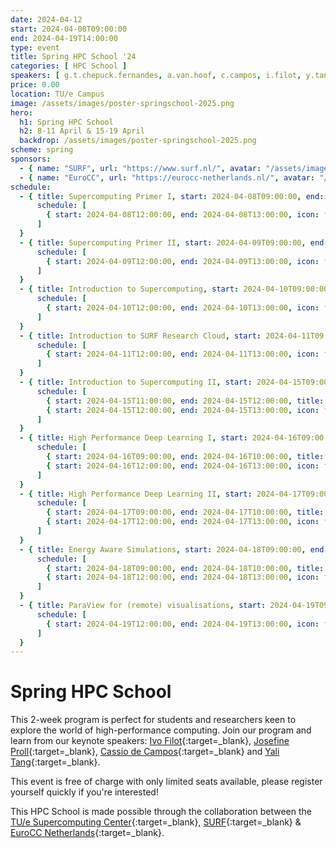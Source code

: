 ```yaml
---
date: 2024-04-12
start: 2024-04-08T09:00:00
end: 2024-04-19T14:00:00
type: event
title: Spring HPC School '24
categories: [ HPC School ]
speakers: [ g.t.chepuck.fernandes, a.van.hoof, c.campos, i.filot, y.tang, j.proll ]
price: 0.00
location: TU/e Campus
image: /assets/images/poster-springschool-2025.png
hero:
  h1: Spring HPC School
  h2: 8-11 April & 15-19 April
  backdrop: /assets/images/poster-springschool-2025.png
scheme: spring
sponsors:
  - { name: "SURF", url: "https://www.surf.nl/", avatar: "/assets/images/logo/surf.svg" }
  - { name: "EuroCC", url: "https://eurocc-netherlands.nl/", avatar: "/assets/images/logo/eurocc.svg" }
schedule:
  - { title: Supercomputing Primer I, start: 2024-04-08T09:00:00, end: 2024-04-08T14:00:00, location: Neuron 0.246, speakers: [ g.t.chepuck.fernandes, a.van.hoof ],
      schedule: [
        { start: 2024-04-08T12:00:00, end: 2024-04-08T13:00:00, icon: food-fork-drink, title: Lunch },
      ]
  }
  - { title: Supercomputing Primer II, start: 2024-04-09T09:00:00, end: 2024-04-09T14:00:00, location: Neuron 0.262, speakers: [ g.t.chepuck.fernandes, a.van.hoof ],
      schedule: [
        { start: 2024-04-09T12:00:00, end: 2024-04-09T13:00:00, icon: food-fork-drink, title: Lunch },
      ]
  }
  - { title: Introduction to Supercomputing, start: 2024-04-10T09:00:00, end: 2024-04-10T14:00:00, location: Neuron 0.262,
      schedule: [
        { start: 2024-04-10T12:00:00, end: 2024-04-10T13:00:00, icon: food-fork-drink, title: Lunch },
      ]
  }
  - { title: Introduction to SURF Research Cloud, start: 2024-04-11T09:00:00, end: 2024-04-11T14:00:00, location: Neuron 0.262,
      schedule: [
        { start: 2024-04-11T12:00:00, end: 2024-04-11T13:00:00, icon: food-fork-drink, title: Lunch },
      ]
  }
  - { title: Introduction to Supercomputing II, start: 2024-04-15T09:00:00, end: 2024-04-15T14:00:00, location: Neuron 0.266,
      schedule: [
        { start: 2024-04-15T11:00:00, end: 2024-04-15T12:00:00, title: "Keynote: Josefine Proll", speakers: [ j.proll ] },
        { start: 2024-04-15T12:00:00, end: 2024-04-15T13:00:00, icon: food-fork-drink, title: Lunch },
      ]
  }
  - { title: High Performance Deep Learning I, start: 2024-04-16T09:00:00, end: 2024-04-16T14:00:00, location: Luna 1.056,
      schedule: [
        { start: 2024-04-16T09:00:00, end: 2024-04-16T10:00:00, title: "Keynote: Ivo Filot", speakers: [ i.filot ] },
        { start: 2024-04-16T12:00:00, end: 2024-04-16T13:00:00, icon: food-fork-drink, title: Lunch },
      ]
  }
  - { title: High Performance Deep Learning II, start: 2024-04-17T09:00:00, end: 2024-04-17T14:00:00, location: Neuron 0.262,
      schedule: [
        { start: 2024-04-17T09:00:00, end: 2024-04-17T10:00:00, title: "Keynote: Cassio De Campos", speakers: [ c.campos ] },
        { start: 2024-04-17T12:00:00, end: 2024-04-17T13:00:00, icon: food-fork-drink, title: Lunch },
      ]
  }
  - { title: Energy Aware Simulations, start: 2024-04-18T09:00:00, end: 2024-04-18T14:00:00, location: Neuron 0.262,
      schedule: [
        { start: 2024-04-18T09:00:00, end: 2024-04-18T10:00:00, title: "Keynote: Yali Tang", speakers: [ y.tang ] },
        { start: 2024-04-18T12:00:00, end: 2024-04-18T13:00:00, icon: food-fork-drink, title: Lunch },
      ]
  }
  - { title: ParaView for (remote) visualisations, start: 2024-04-19T09:00:00, end: 2024-04-19T14:00:00, location: Neuron 0.266,
      schedule: [
        { start: 2024-04-19T12:00:00, end: 2024-04-19T13:00:00, icon: food-fork-drink, title: Lunch },
      ]
  }
---
```


# Spring HPC School

This 2-week program is perfect for students and researchers keen to explore the world of high-performance computing. Join our program and learn from our keynote speakers: [Ivo Filot](https://www.tue.nl/en/research/researchers/ivo-filot/){:target=_blank}, [Josefine Proll](https://www.tue.nl/en/research/researchers/josefine-proll/){:target=_blank}, [Cassio de Campos](https://www.tue.nl/en/research/researchers/cassio-de-campos/){:target=_blank} and [Yali Tang](https://www.tue.nl/en/research/researchers/yali-tang/){:target=_blank}.

<!-- more -->

This event is free of charge with only limited seats available, please register yourself quickly if you're interested! 

This HPC School is made possible through the collaboration between the [TU/e Supercomputing Center](https://www.linkedin.com/in/supercomputing/){:target=_blank}, [SURF](https://www.surf.nl){:target=_blank} & [EuroCC Netherlands](https://eurocc-netherlands.nl/nl/){:target=_blank}.
